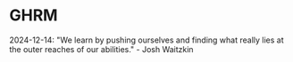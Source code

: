 # GHRM

2024-12-14: "We learn by pushing ourselves and finding what really lies at the outer reaches of our abilities." - Josh Waitzkin